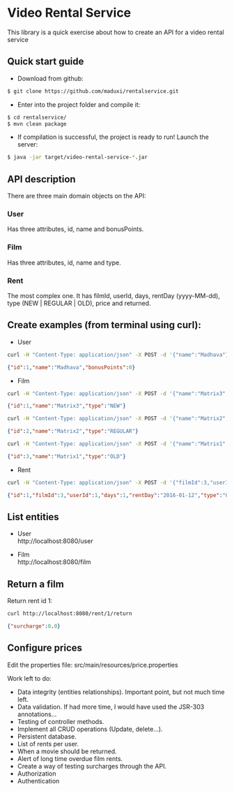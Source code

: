 # Video Rental Service
This library is a quick exercise about how to create an API for a video rental service 

## Quick start guide
- Download from github:
```sh
$ git clone https://github.com/maduxi/rentalservice.git
```
- Enter into the project folder and compile it:
```sh
$ cd rentalservice/
$ mvn clean package
```
- If compilation is successful, the project is ready to run! Launch the server:
```sh
$ java -jar target/video-rental-service-*.jar
```
## API description
There are three main domain objects on the API:

### User
Has three attributes, id, name and bonusPoints.

### Film
Has three attributes, id, name and type.
### Rent
The most complex one. It has filmId, userId, days, rentDay (yyyy-MM-dd), type (NEW | REGULAR | OLD), price and returned.

## Create examples (from terminal using curl):
- User
```sh
curl -H "Content-Type: application/json" -X POST -d '{"name":"Madhava"}' http://localhost:8080/user
```
```json
{"id":1,"name":"Madhava","bonusPoints":0}
```
- Film
```sh
curl -H "Content-Type: application/json" -X POST -d '{"name":"Matrix3","type":"NEW"}' http://localhost:8080/film
```
```json
{"id":1,"name":"Matrix3","type":"NEW"}
```
```sh
curl -H "Content-Type: application/json" -X POST -d '{"name":"Matrix2","type":"REGULAR"}' http://localhost:8080/film
```
```json
{"id":2,"name":"Matrix2","type":"REGULAR"}
```
```sh
curl -H "Content-Type: application/json" -X POST -d '{"name":"Matrix1","type":"OLD"}' http://localhost:8080/film
```
```json
{"id":3,"name":"Matrix1","type":"OLD"}
```

- Rent
```sh
curl -H "Content-Type: application/json" -X POST -d '{"filmId":3,"userId":1,"days":1}' http://localhost:8080/rent
```
```json
{"id":1,"filmId":3,"userId":1,"days":1,"rentDay":"2016-01-12","type":"OLD","price":0.0,"returned":false}
```

List entities
-------------
- User  
http://localhost:8080/user

- Film  
http://localhost:8080/film

Return a film
-------------

Return rent id 1:
```sh
curl http://localhost:8080/rent/1/return
```
```json
{"surcharge":0.0}
```
Configure prices
----------------
Edit the properties file:
src/main/resources/price.properties


Work left to do:
- Data integrity (entities relationships). Important point, but not much time left.
- Data validation. If had more time, I would have used the JSR-303 annotations...
- Testing of controller methods.
- Implement all CRUD operations (Update, delete...).
- Persistent database.
- List of rents per user.
- When a movie should be returned.
- Alert of long time overdue film rents.
- Create a way of testing surcharges through the API. 
- Authorization
- Authentication